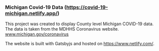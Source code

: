 ### Michigan Covid-19 Data (https://covid-19-michigan.netlify.app/)

This project was created to display County level Michigan COVID-19 data. The data is taken from the MDHHS Coronavirus website.
www.michigan.gov/coronavirus

The website is built with Gatsbyjs and hosted on https://www.netlify.com/.
